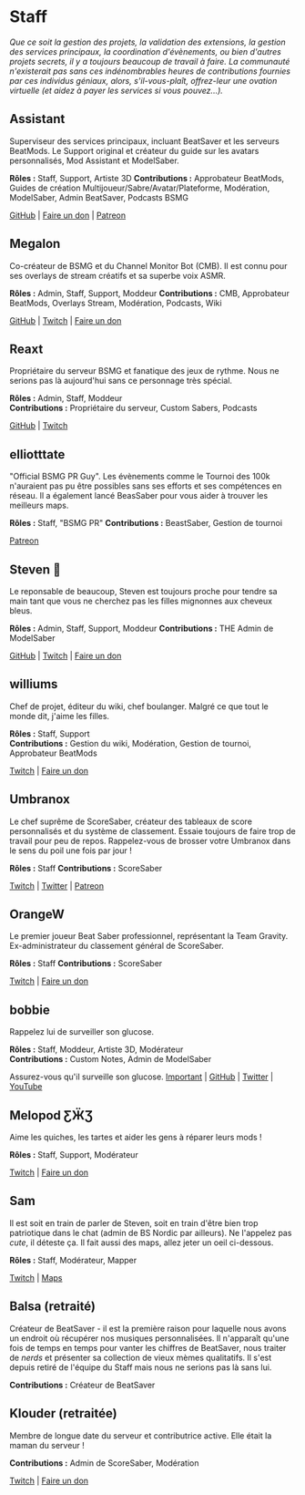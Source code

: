 # Staff
_Que ce soit la gestion des projets, la validation des extensions, la gestion des services principaux, la coordination d'évènements, ou bien d'autres projets secrets, il y a toujours beaucoup de travail à faire. La communauté n'existerait pas sans ces indénombrables heures de contributions fournies par ces individus géniaux, alors, s'il-vous-plaît, offrez-leur une ovation virtuelle (et aidez à payer les services si vous pouvez...)._

## Assistant
Superviseur des services principaux, incluant BeatSaver et les serveurs BeatMods. Le Support original et créateur du guide sur les avatars personnalisés, Mod Assistant et ModelSaber.

**Rôles :** Staff, Support, Artiste 3D
**Contributions :** Approbateur BeatMods, Guides de création Multijoueur/Sabre/Avatar/Plateforme, Modération, ModelSaber, Admin BeatSaver, Podcasts BSMG

[GitHub](https://github.com/Assistant) | [Faire un don](https://bs.assistant.moe/Donate) | [Patreon](https://www.patreon.com/AssistantMoe)

## Megalon
Co-créateur de BSMG et du Channel Monitor Bot (CMB). Il est connu pour ses overlays de stream créatifs et sa superbe voix ASMR.

**Rôles :** Admin, Staff, Support, Moddeur
**Contributions :** CMB, Approbateur BeatMods, Overlays Stream, Modération, Podcasts, Wiki

[GitHub](https://github.com/megalon) | [Twitch](https://twitch.tv/megalonttv) | [Faire un don](https://ko-fi.com/megalon)

## Reaxt
Propriétaire du serveur BSMG et fanatique des jeux de rythme. Nous ne serions pas là aujourd'hui sans ce personnage très spécial.

**Rôles :** Admin, Staff, Moddeur  
**Contributions :** Propriétaire du serveur, Custom Sabers, Podcasts

[GitHub](https://github.com/reaxt) | [Twitch](https://twitch.tv/reaxt)

## elliotttate
"Official BSMG PR Guy". Les évènements comme le Tournoi des 100k n'auraient pas pu être possibles sans ses efforts et ses compétences en réseau. Il a également lancé BeasSaber pour vous aider à trouver les meilleurs maps.

**Rôles :** Staff, "BSMG PR"
**Contributions :** BeastSaber, Gestion de tournoi

[Patreon](https://www.patreon.com/beastsaber)

## Steven 🎀
Le reponsable de beaucoup, Steven est toujours proche pour tendre sa main tant que vous ne cherchez pas les filles mignonnes aux cheveux bleus.

**Rôles :** Admin, Staff, Support, Moddeur
**Contributions :** THE Admin de ModelSaber

[GitHub](https://github.com/DeadlyKitten) | [Twitch](https://www.twitch.tv/steventhecat)  | [Faire un don](https://streamlabs.com/steventhecat)

## williums
Chef de projet, éditeur du wiki, chef boulanger. Malgré ce que tout le monde dit, j'aime les filles.

**Rôles :** Staff, Support  
**Contributions :** Gestion du wiki, Modération, Gestion de tournoi, Approbateur BeatMods

[Twitch](https://www.twitch.tv/williums/) | [Faire un don](https://ko-fi.com/williums)

## Umbranox
Le chef suprême de ScoreSaber, créateur des tableaux de score personnalisés et du système de classement. Essaie toujours de faire trop de travail pour peu de repos. Rappelez-vous de brosser votre Umbranox dans le sens du poil une fois par jour !

**Rôles :** Staff 
**Contributions :** ScoreSaber

[Twitch](https://www.twitch.tv/umbranoxius) | [Twitter](https://twitter.com/Umbranoxus) | [Patreon](https://www.patreon.com/scoresaber)

## OrangeW
Le premier joueur Beat Saber professionnel, représentant la Team Gravity. Ex-administrateur du classement général de ScoreSaber.

**Rôles :** Staff
**Contributions :** ScoreSaber

[Twitch](https://twitch.tv/orangew2) | [Faire un don](https://streamlabs.com/orangew2)

## bobbie
Rappelez lui de surveiller son glucose.

**Rôles :** Staff, Moddeur, Artiste 3D, Modérateur  
**Contributions :** Custom Notes, Admin de ModelSaber

Assurez-vous qu'il surveille son glucose.
[Important](https://i.imgur.com/REWmoI9.jpg) | [GitHub](https://github.com/legoandmars/) | [Twitter](https://twitter.com/vrbobbie) | [YouTube](https://www.youtube.com/channel/UCdpHoaYSHm2GwgvapMsXgsQ)

## Melopod ƸӜƷ
Aime les quiches, les tartes et aider les gens à réparer leurs mods !

**Rôles :** Staff, Support, Modérateur

[Twitch](https://www.twitch.tv/mamamelo) | [Faire un don](https://streamlabs.com/mamamelo)

## Sam
Il est soit en train de parler de Steven, soit en train d'être bien trop patriotique dans le chat (admin de BS Nordic par ailleurs). Ne l'appelez pas _cute_, il déteste ça. Il fait aussi des maps, allez jeter un oeil ci-dessous.

**Rôles :** Staff, Modérateur, Mapper

[Twitch](https://twitch.tv/justsamuelok) | [Maps](https://beatsaver.com/uploader/5cff0b7498cc5a672c850326)

## Balsa (retraité)
Créateur de BeatSaver - il est la première raison pour laquelle nous avons un endroit où récupérer nos musiques personnalisées. Il n'apparaît qu'une fois de temps en temps pour vanter les chiffres de BeatSaver, nous traiter de *nerds* et présenter sa collection de vieux mèmes qualitatifs. Il s'est depuis retiré de l'équipe du Staff mais nous ne serions pas là sans lui.

**Contributions :** Créateur de BeatSaver

## Klouder (retraitée)
Membre de longue date du serveur et contributrice active. Elle était la maman du serveur !

**Contributions :** Admin de ScoreSaber, Modération

[Twitch](https://www.twitch.tv/klouderrr) | [Faire un don](https://streamlabs.com/klouderrr)
